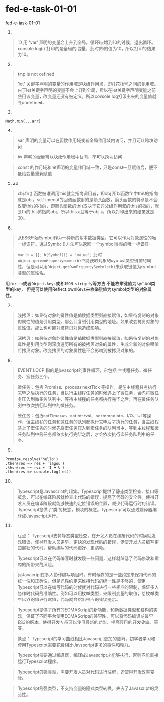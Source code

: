# fed-e-task-01-01
fed-e-task-01-01

1. 
> 10
> 用 'var' 声明的变量会上升到全局。循环i自增到10的时候，退出循环。console.log(i) 打印的是全局的i变量，此时的i的值为10，所以打印的结果为10。

2. 
>tmp is not defined

>'let' 关键字声明的变量的作用域是块级作用域，即{}花括号之间的作用域。由于let关键字声明的变量不会上升到全局，所以在let关键字声明变量之前使用该变量，改变量还没有被定义。所以console.log打印出来的变量值就是undefined。

3. 
```
Math.min(...arr)
```

4. 
>var 声明的变量可以在函数作用域或者全局作用域内访问，并且可以跨块访问

>let 声明的变量可以块级作用域中访问，不可以跨块访问

>const 的作用域和let声明的变量作用域一致，只是const一旦赋值后，便不能给变量重新赋值

5. 20
>obj.fn() 函数被谁调用this就会指向调用者，即obj 所以函数fn中this的指向就是obj。setTimeout的回调函数用的是箭头函数，箭头函数的特点是不会改变this的指向，即箭头函数的this取决于它的父级作用域的this的指向，就是fn的this的指向obj，所以this.a就等于obj.a，所以打印出来的结果就是20。

6. 
>从ES6开始Symbol作为一种新的基本数据类型。它可以作为对象属性的唯一标识符。通过Symbol()方法可以返回一个symbol类型的唯一标识符。

>`var b = {}; b[Symbol()] = 'value';` 此时`Object.getOwnPropertyNames(b)`不能获取对象的symbol类型键值的属性，但是可以用`Object.getOwnPropertySymbols(b)`来获取键值为symbol类型的属性名。

用`for in`或者`Object.keys`或者`JSON.strigify`等方法 不能枚举键值为symbol类型的key， 但是可以使用Reflect.ownKeys来枚举键值为symbol类型的对象属性。

7. 
>浅拷贝：如果待对象的属性值是值数据类型则直接赋值，如果待复制的对象的属性的值是引用类型，那么只复制引用类型的地址。如果改变拷贝对象的属性值，那么也可能对被拷贝对象造成影响。

>深拷贝：如果待对象的属性值是值数据类型则直接赋值，如果待复制的对象属性是引用类型则深度遍历所有的被拷贝对象的属性，生成全新的对象赋值给拷贝对象。改变拷贝的对象属性是不会影响到被拷贝对象的。


8. 
>EVENT LOOP 指的是javascript的事件循环，它包括 主线程任务、微任务、宏任务三个。

>微任务：包括 Promise、process.nextTick 等操作，是在主线程任务执行完毕之后执行的任务，当执行主线程任务的时候遇上了微任务，会先将微任务压入到微任务队列中，等待主线程的任务都执行完毕之后，再在微任务队列中依次执行队列中的微任务。

>宏任务：包括setTimeout、setInterval、setImmediate、I/O、UI 等操作，但主线程的任务和微任务的队列都执行完毕后才执行的任务，当主线程遇上了宏任务的时候先将宏任务压入到宏任务的队列当中，等到主线程和微任务队列中的任务都依次执行完毕之后，才会依次执行宏任务队列中的任务。

9. 
```
Promise.resolve('hello')
.then(res => res + 'lagou')
.then(res => res + 'I ❤ U')
.then(res => console.log(res))

```

10. 
>Typescript是Javascript的超集。Typescript提供了静态类型检查、接口等概念，可以在编译阶段就检查出代码的错误，提高了代码的安全性，使得开发人员在编译阶段就能够快速的定位错误的位置，减少代码运行时的错误。Typescript提供了‘类’的概念，模块的概念。Typescript可以通过编译器编译成Javascript运行。

11. 
>优点：
>Typescript支持静态类型检查，在开发人员在编辑代码的时候就发现错误，使得开发人员更早、更快的发现代码的错误，促使开发人员编写更加健壮的代码，帮助编写的代码更好、更清晰。

>Typescript可以在代码编写时就发现一些问题，这样就降低了代码修改和重构的所带来的风险。

>用Javacript在多人协作编写项目时，有时候靠的是一些约定来保持代码的统一性和正确性，但是光靠约定来维持代码的统一性是不够的，使用Typescript可以在编写代码的时候就对代码进行一些相应的限制，保证多人协作时代码的准确性。例如可以用枚举类型，来限制变量的取值，给枚举类型以外的值进行赋值，代码就会给出相应的错误提示。

>Typescript提供了所有的ECMAScript的新功能，和新数据类型和结构的实现，保证了不同平台使用ECMAScript的兼容性，可以将代码编译成最早ES3的版本。使得开发人员可以使用最新的功能，提高项目的开发效率。等等。

>缺点：
>Typescript的学习曲线相比Javascript更加的陡峭，初学者学习和使用Typescript需要花费相比Javascript更多的事件和精力。

>Typescript需要通过编译器，编译成Javascript才能够执行，否则不能直接运行Typescript程序。

>Typescript的强类型，需要开发人员对代码进行注解，这使得开发效率变慢。

>Typescript的强类型，不支持变量的隐式类型转换，失去了Javascript的灵活性。